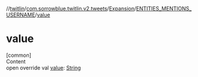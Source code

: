 //[twitlin](../../../index.md)/[com.sorrowblue.twitlin.v2.tweets](../../index.md)/[Expansion](../index.md)/[ENTITIES_MENTIONS_USERNAME](index.md)/[value](value.md)



# value  
[common]  
Content  
open override val [value](value.md): [String](https://kotlinlang.org/api/latest/jvm/stdlib/kotlin/-string/index.html)  



